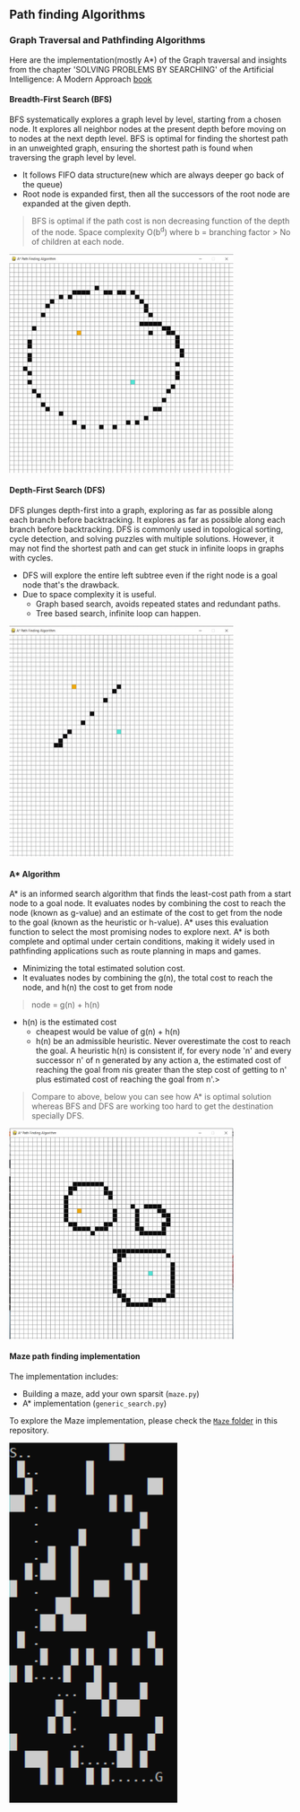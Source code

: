 ## Path finding Algorithms

### Graph Traversal and Pathfinding Algorithms

Here are the implementation(mostly A*) of the Graph traversal and insights from the chapter 'SOLVING PROBLEMS BY SEARCHING' of the Artificial Intelligence: A Modern Approach [book](https://g.co/kgs/dz86yy2) 
#### Breadth-First Search (BFS)
BFS systematically explores a graph level by level, starting from a chosen node. It explores all neighbor nodes at the present depth before moving on to nodes at the next depth level. BFS is optimal for finding the shortest path in an unweighted graph, ensuring the shortest path is found when traversing the graph level by level.
- It follows FIFO data structure(new which are always deeper go back of the queue)
- Root node is expanded first, then all the successors of the root node are expanded at the given depth.
> BFS is optimal if the path cost is non decreasing function of the depth of the node.
> Space complexity O(b<sup>d</sup>) where b = branching factor > No of children at each node.

<img src="maze/bfs.gif" alt="BFS" width="400"/>

#### Depth-First Search (DFS)
DFS plunges depth-first into a graph, exploring as far as possible along each branch before backtracking. 
It explores as far as possible along each branch before backtracking. 
DFS is commonly used in topological sorting, cycle detection, and solving puzzles with multiple solutions. However, it may not find the shortest path and can get stuck in infinite loops in graphs with cycles.
- DFS will explore the entire left subtree even if the right node is a goal node that's the drawback.
- Due to space complexity it is useful.
  - Graph based search, avoids repeated states and redundant paths.
  - Tree based search, infinite loop can happen.

<img src="maze/d.gif" alt="DFS" width="400"/>

#### A* Algorithm
A* is an informed search algorithm that finds the least-cost path from a start node to a goal node.
It evaluates nodes by combining the cost to reach the node (known as g-value) and an estimate of the cost to get 
from the node to the goal (known as the heuristic or h-value). A* uses this evaluation function to select the 
most promising nodes to explore next. A* is both complete and optimal under certain conditions, making it widely used 
in pathfinding applications such as route planning in maps and games.
- Minimizing the total estimated solution cost.
- It evaluates nodes by combining the g(n), the total cost to reach the node, and h(n) the cost to 
get from node
> node = g(n) + h(n)
- h(n) is the estimated cost
  - cheapest would be value of g(n) + h(n)
  - h(n) be an admissible heuristic. Never overestimate the cost to reach the goal.
A heuristic h(n) is consistent if, for every node 'n' and every successor n' of n generated by any action a, the estimated cost
of reaching the goal from nis greater than the step cost of getting to n' plus estimated cost of reaching the goal from n'.>
> Compare to above, below you can see how A* is optimal solution whereas BFS and DFS are working too hard to get the destination specially DFS.

<img src="maze/a.gif" alt="astar1" width="400"/>

#### Maze path finding implementation

The implementation includes:
- Building a maze, add your own sparsit (`maze.py`)
- A* implementation (`generic_search.py`)

To explore the Maze implementation, please check the [`Maze` folder](maze/maze.py) in this repository.

<img src="maze/astar.PNG" alt="astar" width="300"/>
